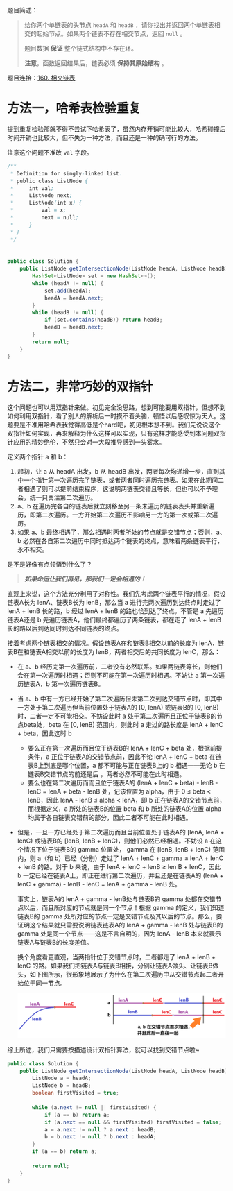 题目简述：

> 给你两个单链表的头节点 `headA` 和 `headB` ，请你找出并返回两个单链表相交的起始节点。如果两个链表不存在相交节点，返回 `null` 。
>
> 题目数据 **保证** 整个链式结构中不存在环。
>
> **注意**，函数返回结果后，链表必须 **保持其原始结构** 。

题目连接：[160. 相交链表](https://leetcode.cn/problems/intersection-of-two-linked-lists/)

# 方法一，哈希表检验重复

提到重复检验那就不得不尝试下哈希表了，虽然内存开销可能比较大，哈希碰撞后时间开销也比较大，但不失为一种方法，而且还是一种的确可行的方法。

注意这个问题不准改 `val` 字段。

```java
/**
 * Definition for singly-linked list.
 * public class ListNode {
 *     int val;
 *     ListNode next;
 *     ListNode(int x) {
 *         val = x;
 *         next = null;
 *     }
 * }
 */


public class Solution {
    public ListNode getIntersectionNode(ListNode headA, ListNode headB) {
        HashSet<ListNode> set = new HashSet<>();
        while (headA != null) {
            set.add(headA);
            headA = headA.next;
        }
        while (headB != null) {
            if (set.contains(headB)) return headB;
            headB = headB.next;
        }
        return null;
    }
}
```

# 方法二，非常巧妙的双指针

这个问题也可以用双指针来做。初见完全没思路，想到可能要用双指针，但想不到如何利用双指针，看了别人的解析后一时摸不着头脑，顿悟以后感叹惊为天人。这题要是不准用哈希表我觉得高低是个hard吧，初见根本想不到。我们先说说这个双指针如何实现，再来解释为什么这样可以实现，只有这样才能感受到本问题双指针应用的精妙绝伦，不然只会对一大段推导感到一头雾水。

定义两个指针 a 和 b：

1. 起初，让 a 从 headA 出发，b 从 headB 出发，两者每次均递增一步，直到其中一个指针第一次遍历完了链表，或者两者同时遍历完链表。如果在此期间二者相遇了则可以提前结束程序，这说明两链表交错且等长，但也可以不予理会，统一只关注第二次遍历。
2. a、b 在遍历完各自的链表后就立刻移至另一条未遍历的链表表头并重新遍历，即第二次遍历。一方开始第二次遍历不影响另一方的第一次或第二次遍历。
3. 如果 a、b 最终相遇了，那么相遇时两者所处的节点就是交错节点；否则，a、b 必然在各自第二次遍历中同时抵达两个链表的终点，意味着两条链表平行，永不相交。

是不是好像有点领悟到什么了？

> ***如果命运让我们再见，那我们一定会相遇的！***

直观上来说，这个方法充分利用了对称性。我们先考虑两个链表平行的情况，假设链表A长为 lenA、链表B长为 lenB，那么当 a 进行完两次遍历到达终点时走过了 lenA + lenB 长的路，b 经过 lenA + lenB 的路也恰到达了终点。不管是 a 先遍历链表A还是 b 先遍历链表A，他们最终都遍历了两条链表，都在走了 lenA + lenB 长的路以后到达同时到达不同链表的终点。

接着考虑两个链表相交的情况。假设链表A在和链表B相交以前的长度为 lenA，链表B在和链表A相交以前的长度为 lenB，两者相交后的共同长度为 lenC，那么：

- 在 a、b 经历完第一次遍历前，二者没有必然联系。如果两链表等长，则他们会在第一次遍历时相遇；否则不可能在第一次遍历时相遇。不妨让 a 第一次遍历链表A，b 第一次遍历链表B。

- 当 a、b 中有一方已经开始了第二次遍历但未第二次到达交错节点时，即其中一方处于第二次遍历但当前位置处于链表A的 [0, lenA) 或链表B的 [0, lenB) 时，二者一定不可能相交。不妨设此时 a 处于第二次遍历且正位于链表B的节点beta处，beta 在 [0, lenB) 范围内，则此时 a 走过的路长度是 lenA + lenC + beta，因此这时 b

  - 要么正在第一次遍历而且位于链表B的 lenA + lenC + beta 处，根据前提条件，a 正位于链表A的交错节点前，因此不论 lenA + lenC + beta 在链表B上到底是哪个位置，a 都不可能与正在链表B上的 b 相遇——无论 b 在链表B交错节点的前还是后 ，两者必然不可能在此时相遇。
  - 要么也在第二次遍历而而且位于链表A的 (lenA + lenC + beta) - lenB - lenC = lenA + beta - lenB 处，记该位置为 alpha，由于 0 ≤ beta < lenB，因此 lenA - lenB ≤ alpha < lenA，即 b 正在链表A的交错节点前，而根据定义，a 所处的链表B的位置 beta 和 b 所处的链表A的位置 alpha 均属于各自链表交错前的部分，因此二者不可能在此时相遇。

- 但是，一旦一方已经处于第二次遍历而且当前位置处于链表A的 [lenA, lenA + lenC) 或链表B的 [lenB, lenB + lenC)，则他们必然已经相遇。不妨设 a 在这个情况下位于链表B的 gamma 位置处， gamma 在 [lenB, lenB + lenC) 范围内，则 a（和 b）已经（分别）走过了 lenA + lenC + gamma ≥ lenA + lenC + lenB 的路。对于 b 来说，由于 lenA + lenC + lenB ≥ len B + lenC，因此 b 一定已经在链表A上，即正在进行第二次遍历，并且还是在链表A的 (lenA + lenC + gamma) - lenB - lenC = lenA + gamma - lenB 处。

  事实上，链表A的 lenA + gamma - lenB处与链表B的 gamma 处都在交错节点以后，而且所对应的节点就是同一个节点！根据 gamma 的定义，我们知道链表B的 gamma 处所对应的节点一定是交错节点及其以后的节点。那么，要证明这个结果就只需要说明链表链表A的 lenA + gamma - lenB 处与链表B的 gamma 处是同一个节点——这是不言自明的，因为 lenA - lenB 本来就表示链表A与链表B的长度差值。

  换个角度看更直观，当两指针位于交错节点时，二者都走了 lenA + lenB + lenC 的路。如果我们把链表A与链表B相接，分别让链表A做头、让链表B做头，如下图所示，很形象地展示了为什么在第二次遍历中从交错节点起二者开始位于同一节点。

  ![a、b在交错节点首次相遇](images/160_2.png)

综上所述，我们只需要按描述设计双指针算法，就可以找到交错节点啦~

```java
public class Solution {
    public ListNode getIntersectionNode(ListNode headA, ListNode headB) {
        ListNode a = headA;
        ListNode b = headB;
        boolean firstVisited = true;

        while (a.next != null || firstVisited) {
            if (a == b) return a;
            if (a.next == null && firstVisited) firstVisited = false;
            a = a.next != null ? a.next : headB;
            b = b.next != null ? b.next : headA;
        }
        if (a == b) return a;

        return null;
    }
}
```
